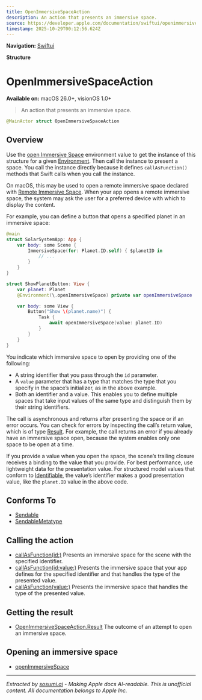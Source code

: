 ```yaml
---
title: OpenImmersiveSpaceAction
description: An action that presents an immersive space.
source: https://developer.apple.com/documentation/swiftui/openimmersivespaceaction
timestamp: 2025-10-29T00:12:56.624Z
---
```


**Navigation:** [Swiftui](/documentation/swiftui)

**Structure**

# OpenImmersiveSpaceAction

**Available on:** macOS 26.0+, visionOS 1.0+

> An action that presents an immersive space.

```swift
@MainActor struct OpenImmersiveSpaceAction
```

## Overview

Use the [open Immersive Space](/documentation/swiftui/environmentvalues/openimmersivespace) environment value to get the instance of this structure for a given [Environment](/documentation/swiftui/environment). Then call the instance to present a space. You call the instance directly because it defines `callAsFunction()` methods that Swift calls when you call the instance.

On macOS, this may be used to open a remote immersive space declared with [Remote Immersive Space](/documentation/swiftui/remoteimmersivespace). When your app opens a remote immersive space, the system may ask the user for a preferred device with which to display the content.

For example, you can define a button that opens a specified planet in an immersive space:

```swift
@main
struct SolarSystemApp: App {
    var body: some Scene {
        ImmersiveSpace(for: Planet.ID.self) { $planetID in
            // ...
        }
    }
}

struct ShowPlanetButton: View {
    var planet: Planet
    @Environment(\.openImmersiveSpace) private var openImmersiveSpace

    var body: some View {
        Button("Show \(planet.name)") {
            Task {
                await openImmersiveSpace(value: planet.ID)
            }
        }
    }
}
```

You indicate which immersive space to open by providing one of the following:

- A string identifier that you pass through the `id` parameter.
- A `value` parameter that has a type that matches the type that you specify in the space’s initializer, as in the above example.
- Both an identifier and a value. This enables you to define multiple spaces that take input values of the same type and distinguish them by their string identifiers.

The call is asynchronous and returns after presenting the space or if an error occurs. You can check for errors by inspecting the call’s return value, which is of type [Result](/documentation/swiftui/openimmersivespaceaction/result). For example, the call returns an error if you already have an immersive space open, because the system enables only one space to be open at a time.

If you provide a value when you open the space, the scene’s trailing closure receives a binding to the value that you provide. For best performance, use lightweight data for the presentation value. For structured model values that conform to [Identifiable](/documentation/Swift/Identifiable), the value’s identifier makes a good presentation value, like the `planet.ID` value in the above code.

## Conforms To

- [Sendable](/documentation/Swift/Sendable)
- [SendableMetatype](/documentation/Swift/SendableMetatype)

## Calling the action

- [callAsFunction(id:)](/documentation/swiftui/openimmersivespaceaction/callasfunction(id:)) Presents an immersive space for the scene with the specified identifier.
- [callAsFunction(id:value:)](/documentation/swiftui/openimmersivespaceaction/callasfunction(id:value:)) Presents the immersive space that your app defines for the specified identifier and that handles the type of the presented value.
- [callAsFunction(value:)](/documentation/swiftui/openimmersivespaceaction/callasfunction(value:)) Presents the immersive space that handles the type of the presented value.

## Getting the result

- [OpenImmersiveSpaceAction.Result](/documentation/swiftui/openimmersivespaceaction/result) The outcome of an attempt to open an immersive space.

## Opening an immersive space

- [openImmersiveSpace](/documentation/swiftui/environmentvalues/openimmersivespace)

---

*Extracted by [sosumi.ai](https://sosumi.ai) - Making Apple docs AI-readable.*
*This is unofficial content. All documentation belongs to Apple Inc.*
